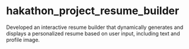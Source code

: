 # hakathon_project_resume_builder
Developed an interactive resume builder that dynamically generates and displays a personalized resume based on user input, including text and profile image.
